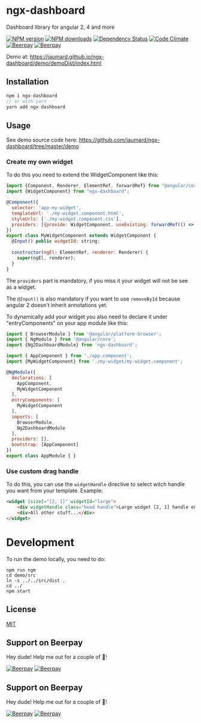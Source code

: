 # ngx-dashboard
Dashboard library for angular 2, 4 and more

[![NPM version][npm-image]][npm-url]
[![NPM downloads][npm-download]][npm-url]
[![Dependency Status][daviddm-image]][daviddm-url]
[![Code Climate][codeclimate-image]][codeclimate-url]
[![Beerpay](https://beerpay.io/jaumard/ngx-dashboard/badge.svg?style=flat)](https://beerpay.io/jaumard/ngx-dashboard)
[![Beerpay](https://beerpay.io/jaumard/ngx-dashboard/make-wish.svg?style=flat)](https://beerpay.io/jaumard/ngx-dashboard)

Demo at: https://jaumard.github.io/ngx-dashboard/demo/demoDist/index.html

## Installation 

```js
npm i ngx-dashboard
// or with yarn 
yarn add ngx-dashboard
```

## Usage 

See demo source code here: https://github.com/jaumard/ngx-dashboard/tree/master/demo

### Create my own widget
To do this you need to extend the WidgetComponent like this: 

```js
import {Component, Renderer, ElementRef, forwardRef} from "@angular/core";
import {WidgetComponent} from "ngx-dashboard";

@Component({
  selector: 'app-my-widget',
  templateUrl: './my-widget.component.html',
  styleUrls: ['./my-widget.component.css'],
  providers: [{provide: WidgetComponent, useExisting: forwardRef(() => MyWidgetComponent) }]
})
export class MyWidgetComponent extends WidgetComponent {
  @Input() public widgetId: string;
  
  constructor(ngEl: ElementRef, renderer: Renderer) {
    super(ngEl, renderer);
  }
}

```

The `providers` part is mandatory, if you miss it your widget will not be see as a widget.

The `@Input()` is also mandatory if you want to use `removeById` because angular 2 doesn't inherit annotations yet.

To dynamically add your widget you also need to declare it under "entryComponents" on your app module like this: 

```js
import { BrowserModule } from '@angular/platform-browser';
import { NgModule } from '@angular/core';
import {Ng2DashboardModule} from 'ngx-dashboard';

import { AppComponent } from './app.component';
import {MyWidgetComponent} from './my-widget/my-widget.component';

@NgModule({
  declarations: [
    AppComponent,
    MyWidgetComponent
  ],
  entryComponents: [
    MyWidgetComponent
  ],
  imports: [
    BrowserModule,
    Ng2DashboardModule
  ],
  providers: [],
  bootstrap: [AppComponent]
})
export class AppModule { }

```

### Use custom drag handle

To do this, you can use the `widgetHandle` directive to select witch handle you want from your template. Example:
  
```html
<widget [size]="[2, 1]" widgetId="large">
    <div widgetHandle class="head handle">Large widget [2, 1] handle only on this text</div>
    <div>All other stuff...</div>
</widget>
```

# Development
To run the demo locally, you need to do: 

```
npm run ngm
cd demo/src
ln -s ../../src/dist .
cd ../
npm start
```

## License
[MIT](https://github.com/jaumard/trailpack-passport/blob/master/LICENSE)

## Support on Beerpay
Hey dude! Help me out for a couple of :beers:!

[![Beerpay](https://beerpay.io/jaumard/ngx-dashboard/badge.svg?style=beer-square)](https://beerpay.io/jaumard/ngx-dashboard)  [![Beerpay](https://beerpay.io/jaumard/ngx-dashboard/make-wish.svg?style=flat-square)](https://beerpay.io/jaumard/ngx-dashboard?focus=wish)

[npm-image]: https://img.shields.io/npm/v/ngx-dashboard.svg?style=flat-square
[npm-url]: https://npmjs.org/package/ngx-dashboard
[npm-download]: https://img.shields.io/npm/dt/ngx-dashboard.svg
[daviddm-image]: https://david-dm.org/jaumard/ngx-dashboard/status.svg
[daviddm-url]: https://david-dm.org/jaumard/ngx-dashboard
[codeclimate-image]: https://img.shields.io/codeclimate/github/jaumard/ngx-dashboard.svg?style=flat-square
[codeclimate-url]: https://codeclimate.com/github/jaumard/ngx-dashboard


## Support on Beerpay
Hey dude! Help me out for a couple of :beers:!

[![Beerpay](https://beerpay.io/jaumard/ngx-dashboard/badge.svg?style=beer-square)](https://beerpay.io/jaumard/ngx-dashboard)  [![Beerpay](https://beerpay.io/jaumard/ngx-dashboard/make-wish.svg?style=flat-square)](https://beerpay.io/jaumard/ngx-dashboard?focus=wish)